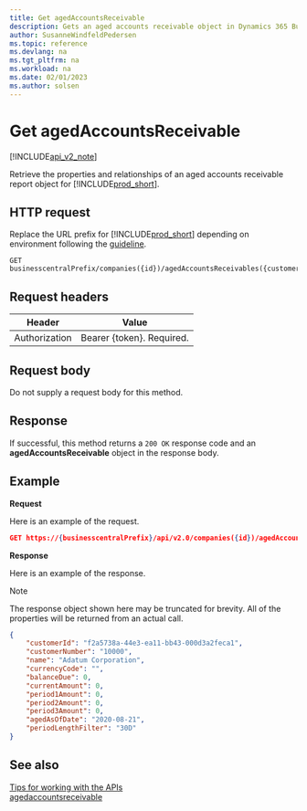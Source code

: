 ```yaml
--- 
title: Get agedAccountsReceivable  
description: Gets an aged accounts receivable object in Dynamics 365 Business Central.
author: SusanneWindfeldPedersen
ms.topic: reference
ms.devlang: na
ms.tgt_pltfrm: na
ms.workload: na
ms.date: 02/01/2023
ms.author: solsen
---
```


# Get agedAccountsReceivable

[!INCLUDE[api_v2_note](../../../includes/api_v2_note.md)]

Retrieve the properties and relationships of an aged accounts receivable report object for [!INCLUDE[prod_short](../../../includes/prod_short.md)].

## HTTP request
Replace the URL prefix for [!INCLUDE[prod_short](../../../includes/prod_short.md)] depending on environment following the [guideline](../../v2.0/endpoints-apis-for-dynamics.md).
```
GET businesscentralPrefix/companies({id})/agedAccountsReceivables({customerId})
```

## Request headers

|Header|Value|
|------|-----|
|Authorization  |Bearer {token}. Required. |

## Request body
Do not supply a request body for this method.

## Response
If successful, this method returns a ```200 OK``` response code and an **agedAccountsReceivable** object in the response body.

## Example

**Request**

Here is an example of the request.

```json
GET https://{businesscentralPrefix}/api/v2.0/companies({id})/agedAccountsReceivables({customerId})
```

**Response**

Here is an example of the response. 

> [!NOTE]  
>   The response object shown here may be truncated for brevity. All of the properties will be returned from an actual call.

```json
{
    "customerId": "f2a5738a-44e3-ea11-bb43-000d3a2feca1",
    "customerNumber": "10000",
    "name": "Adatum Corporation",
    "currencyCode": "",
    "balanceDue": 0,
    "currentAmount": 0,
    "period1Amount": 0,
    "period2Amount": 0,
    "period3Amount": 0,
    "agedAsOfDate": "2020-08-21",
    "periodLengthFilter": "30D"
}
```


## See also
[Tips for working with the APIs](../../../developer/devenv-connect-apps-tips.md)    
[agedaccountsreceivable](../resources/dynamics_agedaccountsreceivable.md)    
